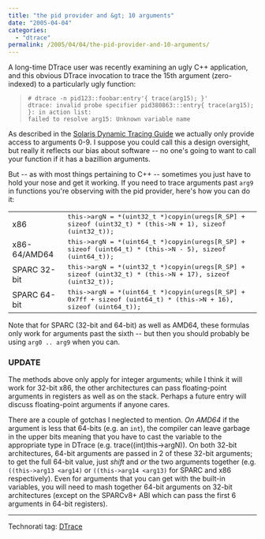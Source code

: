 ```yaml
---
title: "the pid provider and &gt; 10 arguments"
date: "2005-04-04"
categories:
  - "dtrace"
permalink: /2005/04/04/the-pid-provider-and-10-arguments/
---
```


A long-time DTrace user was recently examining an ugly C++ application, and this obvious DTrace invocation to trace the 15th argument (zero-indexed) to a particularly ugly function:

> ```
> # dtrace -n pid123::foobar:entry'{ trace(arg15); }'
> dtrace: invalid probe specifier pid380863:::entry{ trace(arg15); }: in action list:
> failed to resolve arg15: Unknown variable name
> 
> ```

As described in the [Solaris Dynamic Tracing Guide](http://docs.sun.com/app/docs/doc/817-6223/6mlkidlfv?a=view) we actually only provide access to arguments 0-9. I suppose you could call this a design oversight, but really it reflects our bias about software -- no one's going to want to call your function if it has a bazillion arguments.

But -- as with most things pertaining to C++ -- sometimes you just have to hold your nose and get it working. If you need to trace arguments past `arg9` in functions you're observing with the pid provider, here's how you can do it:

<table><tbody><tr><td>x86</td><td><tt>this-&gt;argN = *(uint32_t *)copyin(uregs[R_SP] + sizeof (uint32_t) * (this-&gt;N + 1), sizeof (uint32_t));</tt></td></tr><tr><td>x86-64/AMD64</td><td><tt>this-&gt;argN = *(uint64_t *)copyin(uregs[R_SP] + sizeof (uint64_t) * (this-&gt;N - 5), sizeof (uint64_t));</tt></td></tr><tr><td>SPARC 32-bit</td><td><tt>this-&gt;argN = *(uint32_t *)copyin(uregs[R_SP] + sizeof (uint32_t) * (this-&gt;N + 17), sizeof (uint32_t));</tt></td></tr><tr><td>SPARC 64-bit</td><td><tt>this-&gt;argN = *(uint64_t *)copyin(uregs[R_SP] + 0x7ff + sizeof (uint64_t) * (this-&gt;N + 16), sizeof (uint64_t));</tt></td></tr></tbody></table>

Note that for SPARC (32-bit and 64-bit) as well as AMD64, these formulas only work for arguments past the sixth -- but then you should probably be using `arg0 .. arg9` when you can.

### UPDATE

The methods above only apply for integer arguments; while I think it will work for 32-bit x86, the other architectures can pass floating-point arguments in registers as well as on the stack. Perhaps a future entry will discuss floating-point arguments if anyone cares.

There are a couple of gotchas I neglected to mention. _On AMD64_ if the argument is less that 64-bits (e.g. an `int`), the compiler can leave garbage in the upper bits meaning that you have to cast the variable to the appropriate type in DTrace (e.g. trace((int)this->argN)). On both 32-bit architectures, 64-bit arguments are passed in 2 of these 32-bit arguments; to get the full 64-bit value, just _shift_ and _or_ the two arguments together (e.g. `((this->arg13 <arg14)` or `((this->arg14 <arg13)` for SPARC and x86 respectively). Even for arguments that you can get with the built-in variables, you will need to mash together 64-bit arguments on 32-bit architectures (except on the SPARCv8+ ABI which can pass the first 6 arguments in 64-bit registers).

* * *

Technorati tag: [DTrace](http://technorati.com/tag/DTrace)
